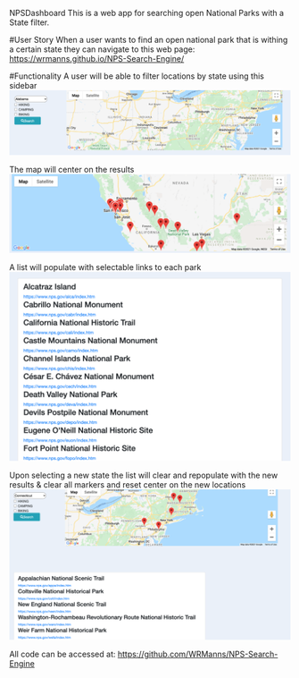NPSDashboard
This is a web app for searching open National Parks with a State filter.

#User Story When a user wants to find an open national park that is withing a certain state they can navigate to this web page: https://wrmanns.github.io/NPS-Search-Engine/

#Functionality A user will be able to filter locations by state using this sidebar 
![scrn-shot1](./assets/images/scrn-shot1.png)

The map will center on the results
![scrn-shot2](./assets/images/scrn-shot2.PNG)

A list will populate with selectable links to each park
![scrn-shot3](./assets/images/scrn-shot3.PNG)

Upon selecting a new state the list will clear and repopulate with the new results & clear all markers and reset center on the new locations
![scrn-shot4](./assets/images/scrn-shot4.PNG)

All code can be accessed at: https://github.com/WRManns/NPS-Search-Engine